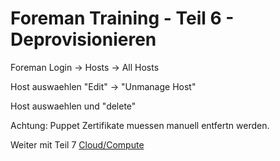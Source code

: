 # Foreman Training - Teil 6 - Deprovisionieren

Foreman Login -> Hosts -> All Hosts

Host auswaehlen "Edit" -> "Unmanage Host"

Host auswaehlen und "delete"

Achtung: Puppet Zertifikate muessen manuell entfertn werden.

Weiter mit Teil 7 [Cloud/Compute](../07_compute_resources)
